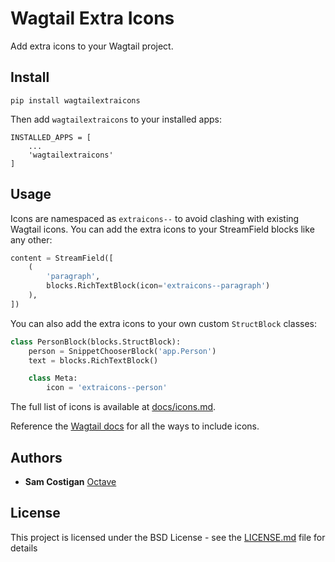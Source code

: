 # Wagtail Extra Icons

Add extra icons to your Wagtail project.

## Install

```
pip install wagtailextraicons
```

Then add `wagtailextraicons` to your installed apps:

```
INSTALLED_APPS = [
    ...
    'wagtailextraicons'
]
```

## Usage

Icons are namespaced as `extraicons--` to avoid clashing with existing Wagtail icons. You can add the extra icons to 
your StreamField blocks like any other: 

```python
content = StreamField([
    (
        'paragraph',
        blocks.RichTextBlock(icon='extraicons--paragraph')
    ),
])
```

You can also add the extra icons to your own custom `StructBlock` classes:

```python
class PersonBlock(blocks.StructBlock):
    person = SnippetChooserBlock('app.Person')
    text = blocks.RichTextBlock()

    class Meta:
        icon = 'extraicons--person'
```

The full list of icons is available at [docs/icons.md](https://github.com/octavenz/wagtailextraicons/blob/master/docs/icons.md).

Reference the [Wagtail docs](http://docs.wagtail.io/en/latest/topics/streamfield.html) for all the ways to include icons.  

## Authors

* **Sam Costigan** [Octave](https://github.com/octavenz)

## License

This project is licensed under the BSD License - see the [LICENSE.md](LICENSE.md) file for details
